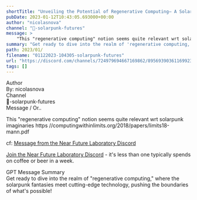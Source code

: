 ```yaml
---
shortTitle: "Unveiling the Potential of Regenerative Computing— A Solarpunk Dream Turned Reality"
pubDate: 2023-01-12T10:43:05.693000+00:00
author: "nicolasnova"
channel: "🔋-solarpunk-futures"
message: >
    "This "regenerative computing" notion seems quite relevant wrt solarpunk imaginaries  https //computingwithinlimits.org/2018/papers/limits18-mann.pdf"
summary: "Get ready to dive into the realm of 'regenerative computing,' where the solarpunk fantasies meet cutting-edge technology, pushing the boundaries of what's possible!"
path: 2023/01/
filename: "01122023-104305-solarpunk-futures"
url: "https://discord.com/channels/724979694667169862/895693903611699231/1063045449931567235"
tags: []
---
```

<div class="metadata-title-header pt-3 pb-3 pl-2">Author</div>    
<div class="bg-gray-200 p-4 rounded-md mb-4">   
By: nicolasnova
</div>

<div class="metadata-title-header pt-3 pb-3 pl-2">Channel</div>    
<div class="bg-gray-200 p-4 rounded-md mb-4">   
🔋-solarpunk-futures</span>
</div>

<div class="metadata-title-header pt-3 pb-3 pl-2">Message / Or..</div>    
<div class="human-content-container">  

This "regenerative computing" notion seems quite relevant wrt solarpunk imaginaries  https //computingwithinlimits.org/2018/papers/limits18-mann.pdf


<!-- 
This "regenerative computing" notion seems quite relevant wrt solarpunk imaginaries  https //computingwithinlimits.org/2018/papers/limits18-mann.pdf
 -->
</div>



cf: <a href="">Message from the Near Future Laboratory Discord</a>

<a href="">Join the Near Future Laboratory Discord</a> - it's less than one typically spends on coffee or beer in a week. 



<div class="metadata-title-header pt-3 pb-3 pl-2">GPT Message Summary</div>    
<div class="robot-content-container">
Get ready to dive into the realm of "regenerative computing," where the solarpunk fantasies meet cutting-edge technology, pushing the boundaries of what's possible!
</div>
</div>